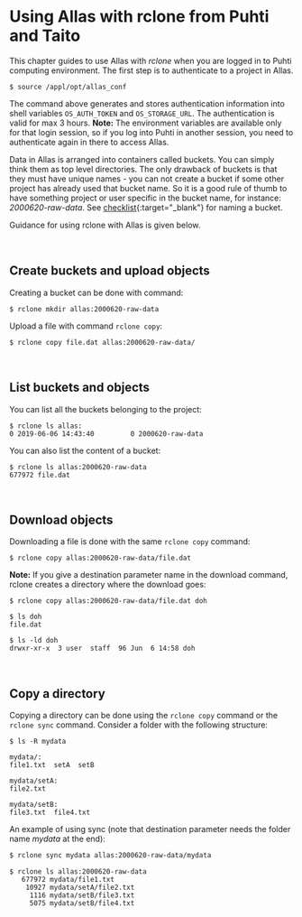 # Using Allas with rclone from Puhti and Taito 

This chapter guides to use Allas with _rclone_ when you are logged in to Puhti computing environment. The first step is to authenticate to a project in Allas.

```
$ source /appl/opt/allas_conf
```

The command above generates and stores authentication information into shell variables `OS_AUTH_TOKEN` and `OS_STORAGE_URL`. The authentication is valid for max 3 hours. **Note:** The environment variables are available only for that login session, so if you log into Puhti in another session, you need to authenticate again in there to access Allas.

Data in Allas is arranged into containers called buckets. You can simply think them as top level directories. The only drawback of buckets is that they must have unique names - you can not create a bucket if some other project has already used that bucket name. So it is a good rule of thumb to have something project or user specific in the bucket name, for instance: _2000620-raw-data_. See [checklist](../introduction.md#naming_bucket){:target="_blank"} for naming a bucket.

Guidance for using rclone with Allas is given below.

&nbsp;

## Create buckets and upload objects

Creating a bucket can be done with command:
```
$ rclone mkdir allas:2000620-raw-data
```

Upload a file with command ```rclone copy```:
```
$ rclone copy file.dat allas:2000620-raw-data/
```
&nbsp;

## List buckets and objects

You can list all the buckets belonging to the project:

```
$ rclone ls allas:
0 2019-06-06 14:43:40         0 2000620-raw-data
```

You can also list the content of a bucket: 

```
$ rclone ls allas:2000620-raw-data
677972 file.dat
```
&nbsp;

## Download objects

Downloading a file is done with the same ```rclone copy``` command:

```
$ rclone copy allas:2000620-raw-data/file.dat
```

**Note:** If you give a destination parameter name in the download command, rclone creates a directory where the download goes:
```
$ rclone copy allas:2000620-raw-data/file.dat doh

```

```
$ ls doh
file.dat
```

```
$ ls -ld doh
drwxr-xr-x  3 user  staff  96 Jun  6 14:58 doh
```
&nbsp;

## Copy a directory

Copying a directory can be done using the `rclone copy` command or the `rclone sync` command. Consider a folder with the following structure:

```
$ ls -R mydata

mydata/:
file1.txt  setA  setB

mydata/setA:
file2.txt

mydata/setB:
file3.txt  file4.txt
```

An example of using sync (note that destination parameter needs the folder name _mydata_ at the end):

```bash
$ rclone sync mydata allas:2000620-raw-data/mydata
```

```
$ rclone ls allas:2000620-raw-data
   677972 mydata/file1.txt
    10927 mydata/setA/file2.txt
     1116 mydata/setB/file3.txt
     5075 mydata/setB/file4.txt
```



